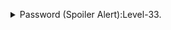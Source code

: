 <p>
<details>
<summary>Password (Spoiler Alert):Level-33.</summary>
<pre><code></code>odHo63fHiFqcWWJG9rLiLDtPm45KzUKy</pre>
</details>
</p>
